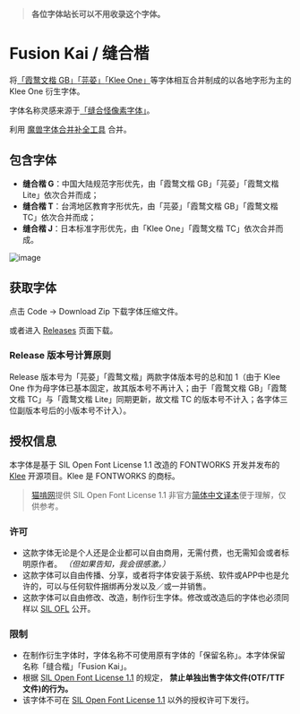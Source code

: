 > **各位字体站长可以不用收录这个字体。**

# Fusion Kai / 缝合楷
将[「霞鹜文楷 GB」](https://github.com/lxgw/LxgwWenkaiGB)[「芫荽」](https://github.com/ButTaiwan/iansui)[「Klee One」](https://github.com/fontworks-fonts/Klee)等字体相互合并制成的以各地字形为主的 Klee One 衍生字体。

字体名称灵感来源于[「缝合怪像素字体」](https://github.com/TakWolf/fusion-pixel-font)。

利用 [魔兽字体合并补全工具](https://github.com/nowar-fonts/Warcraft-Font-Merger) 合并。

## 包含字体
- **缝合楷 G**：中国大陆规范字形优先，由「霞鹜文楷 GB」「芫荽」「霞鹜文楷 Lite」依次合并而成；
- **缝合楷 T**：台湾地区教育字形优先，由「芫荽」「霞鹜文楷 GB」「霞鹜文楷 TC」依次合并而成；
- **缝合楷 J**：日本标准字形优先，由「Klee One」「霞鹜文楷 TC」依次合并而成。

![image](https://user-images.githubusercontent.com/51902309/189492198-1a5b579e-4cc9-4f4c-9f0b-cf069d813b3a.png)

## 获取字体

点击 Code -> Download Zip 下载字体压缩文件。

或者进入 [Releases](https://github.com/lxgw/FusionKai/releases) 页面下载。

### Release 版本号计算原则

Release 版本号为「芫荽」「霞鹜文楷」两款字体版本号的总和加 1（由于 Klee One 作为母字体已基本固定，故其版本号不再计入；由于「霞鹜文楷 GB」「霞鹜文楷 TC」与「霞鹜文楷 Lite」同期更新，故文楷 TC 的版本号不计入；各字体三位副版本号后的小版本号不计入）。

## 授权信息

本字体是基于 SIL Open Font License 1.1 改造的 FONTWORKS 开发并发布的 [Klee](https://github.com/fontworks-fonts/Klee) 开源项目。Klee 是 FONTWORKS 的商标。

> [猫啃网](https://www.maoken.com/)提供 SIL Open Font License 1.1 非官方[简体中文译本](https://www.maoken.com/ofl)便于理解，仅供参考。

### 许可

- 这款字体无论是个人还是企业都可以自由商用，无需付费，也无需知会或者标明原作者。 *（但如果告知，我会很感激。）*
- 这款字体可以自由传播、分享，或者将字体安装于系统、软件或APP中也是允许的，可以与任何软件捆绑再分发以及／或一并销售。
- 这款字体可以自由修改、改造，制作衍生字体。修改或改造后的字体也必须同样以 [SIL OFL](https://scripts.sil.org/OFL) 公开。

### 限制

- 在制作衍生字体时，字体名称不可使用原有字体的「保留名称」。本字体保留名称「缝合楷」「Fusion Kai」。
- 根据 [SIL Open Font License 1.1](https://scripts.sil.org/OFL) 的规定， **禁止单独出售字体文件(OTF/TTF文件)的行为。**
- 该字体不可在 [SIL Open Font License 1.1](https://scripts.sil.org/OFL) 以外的授权许可下发行。

